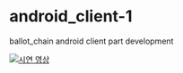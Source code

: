 # android_client-1
ballot_chain android client part development

[![시연 영상](https://www.youtube.com/watch?v=Wt9RN5hseTg/0.jpg)](https://youtu.be/eLuke9snLPE/?t=0s)

